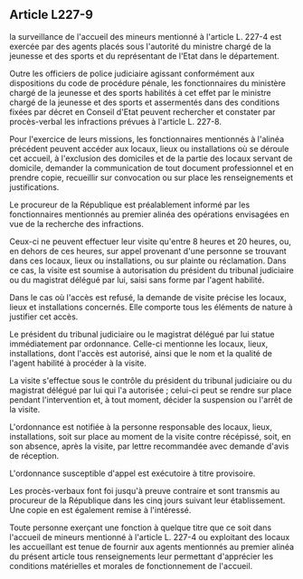 ## Article L227-9

la surveillance de l'accueil des mineurs mentionné à l'article L. 227-4 est exercée par des agents placés sous
l'autorité du ministre chargé de la jeunesse et des sports et du représentant de l'Etat dans le département.

Outre les officiers de police judiciaire agissant conformément aux dispositions du code de procédure pénale,
les fonctionnaires du ministère chargé de la jeunesse et des sports habilités à cet effet par le ministre chargé
de la jeunesse et des sports et assermentés dans des conditions fixées par décret en Conseil d'Etat peuvent
rechercher et constater par procès-verbal les infractions prévues à l'article L. 227-8.


Pour l'exercice de leurs missions, les fonctionnaires mentionnés à l'alinéa précédent peuvent accéder aux
locaux, lieux ou installations où se déroule cet accueil, à l'exclusion des domiciles et de la partie des locaux
servant de domicile, demander la communication de tout document professionnel et en prendre copie,
recueillir sur convocation ou sur place les renseignements et justifications.

Le procureur de la République est préalablement informé par les fonctionnaires mentionnés au premier
alinéa des opérations envisagées en vue de la recherche des infractions.

Ceux-ci ne peuvent effectuer leur visite qu'entre 8 heures et 20 heures, ou, en dehors de ces heures, sur appel
provenant d'une personne se trouvant dans ces locaux, lieux ou installations, ou sur plainte ou réclamation.
Dans ce cas, la visite est soumise à autorisation du président du tribunal judiciaire ou du magistrat délégué
par lui, saisi sans forme par l'agent habilité.

Dans le cas où l'accès est refusé, la demande de visite précise les locaux, lieux et installations concernés. Elle
comporte tous les éléments de nature à justifier cet accès.

Le président du tribunal judiciaire ou le magistrat délégué par lui statue immédiatement par ordonnance.
Celle-ci mentionne les locaux, lieux, installations, dont l'accès est autorisé, ainsi que le nom et la qualité de
l'agent habilité à procéder à la visite.

La visite s'effectue sous le contrôle du président du tribunal judiciaire ou du magistrat délégué par lui qui l'a
autorisée ; celui-ci peut se rendre sur place pendant l'intervention et, à tout moment, décider la suspension ou
l'arrêt de la visite.

L'ordonnance est notifiée à la personne responsable des locaux, lieux, installations, soit sur place au moment
de la visite contre récépissé, soit, en son absence, après la visite, par lettre recommandée avec demande
d'avis de réception.

L'ordonnance susceptible d'appel est exécutoire à titre provisoire.

Les procès-verbaux font foi jusqu'à preuve contraire et sont transmis au procureur de la République dans les
cinq jours suivant leur établissement. Une copie en est également remise à l'intéressé.

Toute personne exerçant une fonction à quelque titre que ce soit dans l'accueil de mineurs mentionné à
l'article L. 227-4 ou exploitant des locaux les accueillant est tenue de fournir aux agents mentionnés au
premier alinéa du présent article tous renseignements leur permettant d'apprécier les conditions matérielles et
morales de fonctionnement de l'accueil.

